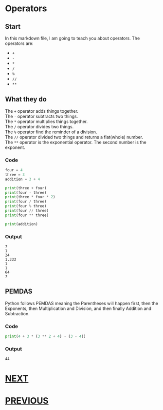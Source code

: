 # Operators

## Start

In this markdown file, I am going to teach you about operators. The operators are:

- `+`
- `-`
- `*`
- `/`
- `%`
- `//`
- `**`

## What they do

The `+` operator adds things together. \
The `-` operator subtracts two things. \
The `*` operator multiplies things together. \
The `/` operator divides two things. \
The `%` operator find the reminder of a division. \
The `//` operator divided two things and returns a flat(whole) number. \
The `**` operator is the exponential operator. The second number is the exponent.

### Code

```python
four = 4
three = 3
addition = 3 + 4

print(three + four)
print(four - three)
print(three * four * 2)
print(four / three)
print(four % three)
print(four // three)
print(four ** three)

print(addition)
```

### Output

```shell
7
1
24
1.333
1
1
64
7
```

## PEMDAS

Python follows PEMDAS meaning the Parentheses will happen first, then the Exponents, then Multiplication and Division, and then finally Addition and Subtraction.

### Code

```python
print(4 + 3 * (3 ** 2 + 4) - (3 - 4))
```

### Output

```shell
44
```

# [NEXT](4.%20functions.md)

# [PREVIOUS](2.%20variables.md)
